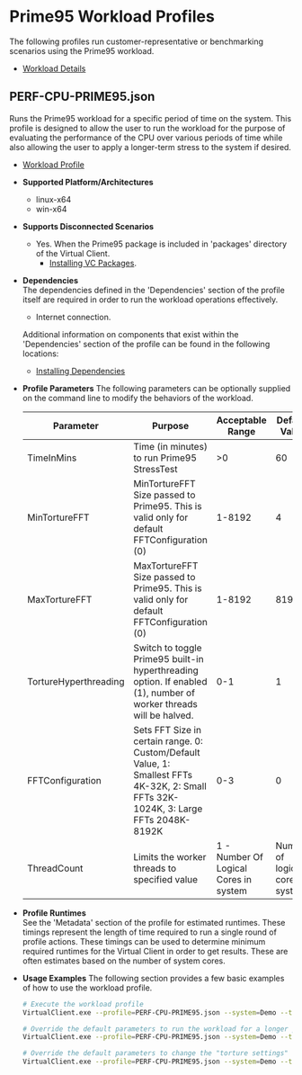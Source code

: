 ﻿# Prime95 Workload Profiles
The following profiles run customer-representative or benchmarking scenarios using the
 Prime95 workload.

* [Workload Details](./prime95.md)

## PERF-CPU-PRIME95.json
Runs the Prime95 workload for a specific period of time on the system. This profile is designed to allow the user to run the workload for the purpose of evaluating
the performance of the CPU over various periods of time while also allowing the user to apply a longer-term stress to the system if desired.

* [Workload Profile](https://github.com/microsoft/VirtualClient/blob/main/src/VirtualClient/VirtualClient.Main/profiles/PERF-CPU-PRIME95.json)

* **Supported Platform/Architectures**
  * linux-x64
  * win-x64

* **Supports Disconnected Scenarios**  
  * Yes. When the Prime95 package is included in 'packages' directory of the Virtual Client.
    * [Installing VC Packages](../../dependencies/0001-install-vc-packages.md).

* **Dependencies**  
  The dependencies defined in the 'Dependencies' section of the profile itself are required in order to run the workload operations effectively.
  * Internet connection.

  Additional information on components that exist within the 'Dependencies' section of the profile can be found in the following locations:
  * [Installing Dependencies](https://microsoft.github.io/VirtualClient/docs/category/dependencies/)

* **Profile Parameters**
  The following parameters can be optionally supplied on the command line to modify the behaviors of the workload.

  | Parameter | Purpose | Acceptable Range | Default Value |
  |-----------|---------|------------------|---------------|
  | TimeInMins | Time (in minutes) to run Prime95 StressTest | >0 | 60 |
  | MinTortureFFT | MinTortureFFT Size passed to Prime95. This is valid only for default FFTConfiguration (0) | 1-8192 | 4 |
  | MaxTortureFFT | MaxTortureFFT Size passed to Prime95. This is valid only for default FFTConfiguration (0) | 1-8192 | 8192 |
  | TortureHyperthreading | Switch to toggle Prime95 built-in hyperthreading option. If enabled (1), number of worker threads will be halved. | 0-1 | 1 |
  | FFTConfiguration | Sets FFT Size in certain range. 0: Custom/Default Value, 1: Smallest FFTs 4K-32K, 2: Small FFTs 32K-1024K, 3: Large FFTs 2048K-8192K | 0-3 | 0
  | ThreadCount| Limits the worker threads to specified value | 1 - Number Of Logical Cores in system | Number of logical cores in system |

* **Profile Runtimes**  
  See the 'Metadata' section of the profile for estimated runtimes. These timings represent the length of time required to run a single round of profile 
  actions. These timings can be used to determine minimum required runtimes for the Virtual Client in order to get results. These are often estimates based on the
  number of system cores. 

* **Usage Examples**
  The following section provides a few basic examples of how to use the workload profile.

  ```bash
  # Execute the workload profile
  VirtualClient.exe --profile=PERF-CPU-PRIME95.json --system=Demo --timeout=1440 --packageStore="{BlobConnectionString|SAS Uri}"

  # Override the default parameters to run the workload for a longer period of time
  VirtualClient.exe --profile=PERF-CPU-PRIME95.json --system=Demo --timeout=1440 --packageStore="{BlobConnectionString|SAS Uri}" --parameters="TimeInMins=240,,,FFTConfiguration=1"

  # Override the default parameters to change the "torture settings" when running the workload.
  VirtualClient.exe --profile=PERF-CPU-PRIME95.json --system=Demo --timeout=1440 --packageStore="{BlobConnectionString|SAS Uri}" --parameters="MinTortureFFT=1024,,,MaxTortureFFT=4096,,,TortureHyperthreading=0"
  ```
